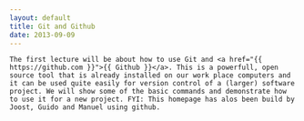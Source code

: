 ```yaml
---
layout: default
title: Git and Github
date: 2013-09-09
---
```


	The first lecture will be about how to use Git and <a href="{{ https://github.com }}">{{ Github }}</a>. This is a powerfull, open source tool that is already installed on our work place computers and it can be used quite easily for version control of a (larger) software project. We will show some of the basic commands and demonstrate how to use it for a new project. FYI: This homepage has alos been build by Joost, Guido and Manuel using github.

